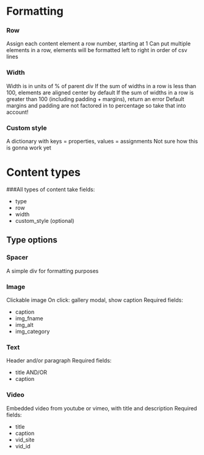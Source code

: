 # Formatting

### Row
Assign each content element a row number, starting at 1
Can put multiple elements in a row, elements will be formatted left to right in order of csv lines

### Width
Width is in units of % of parent div
If the sum of widths in a row is less than 100, elements are aligned center by default
If the sum of widths in a row is greater than 100 (including padding + margins), return an error
Default margins and padding are not factored in to percentage so take that into account!

### Custom style
A dictionary with keys = properties, values = assignments
Not sure how this is gonna work yet


# Content types

###All types of content take fields:
* type
* row
* width
* custom_style (optional)

## Type options

### Spacer
A simple div for formatting purposes

### Image
Clickable image
On click: gallery modal, show caption
Required fields:
* caption
* img_fname
* img_alt
* img_category

### Text
Header and/or paragraph
Required fields:
* title AND/OR
* caption

### Video
Embedded video from youtube or vimeo, with title and description
Required fields:
* title
* caption
* vid_site
* vid_id
